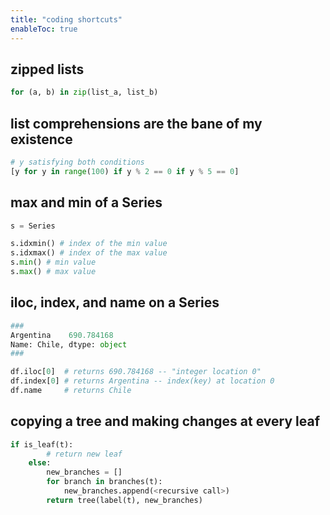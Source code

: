 ```yaml
---
title: "coding shortcuts"
enableToc: true
---
```


## zipped lists
```python
for (a, b) in zip(list_a, list_b)
```

## list comprehensions are the bane of my existence
```python
# y satisfying both conditions
[y for y in range(100) if y % 2 == 0 if y % 5 == 0]
```

## max and min of a Series
```python
s = Series

s.idxmin() # index of the min value
s.idxmax() # index of the max value
s.min() # min value
s.max() # max value
```

## iloc, index, and name on a Series
```python
###
Argentina    690.784168
Name: Chile, dtype: object
###

df.iloc[0]  # returns 690.784168 -- "integer location 0"
df.index[0] # returns Argentina -- index(key) at location 0
df.name     # returns Chile
```

## copying a tree and making changes at every leaf
```python
if is_leaf(t):
        # return new leaf 
    else:
        new_branches = []
        for branch in branches(t):
            new_branches.append(<recursive call>)
        return tree(label(t), new_branches)
```
